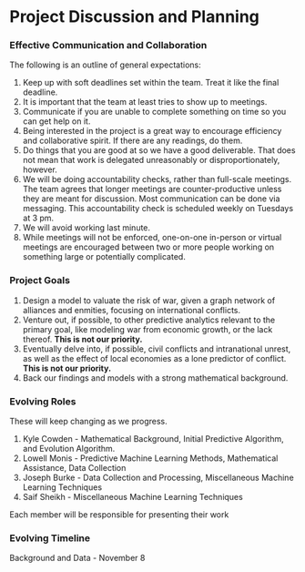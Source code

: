 # Project Discussion and Planning

### Effective Communication and Collaboration

The following is an outline of general expectations:

1. Keep up with soft deadlines set within the team. Treat it like the final deadline.
2. It is important that the team at least tries to show up to meetings.
3. Communicate if you are unable to complete something on time so you can get help on it.
4. Being interested in the project is a great way to encourage efficiency and collaborative spirit. If there are any readings, do them.
5. Do things that you are good at so we have a good deliverable. That does not mean that work is delegated unreasonably or disproportionately, however.
6. We will be doing accountability checks, rather than full-scale meetings. The team agrees that longer meetings are counter-productive unless they are meant for discussion. Most communication can be done via messaging. This accountability check is scheduled weekly on Tuesdays at 3 pm.
7. We will avoid working last minute.
8. While meetings will not be enforced, one-on-one in-person or virtual meetings are encouraged between two or more people working on something large or potentially complicated.
   

### Project Goals

1. Design a model to valuate the risk of war, given a graph network of alliances and enmities, focusing on international conflicts.
2. Venture out, if possible, to other predictive analytics relevant to the primary goal, like modeling war from economic growth, or the lack thereof. **This is not our priority.**
3. Eventually delve into, if possible, civil conflicts and intranational unrest, as well as the effect of local economies as a lone predictor of conflict. **This is not our priority.**
4. Back our findings and models with a strong mathematical background.


### Evolving Roles

These will keep changing as we progress.

1. Kyle Cowden -  Mathematical Background, Initial Predictive Algorithm, and Evolution Algorithm.
2. Lowell Monis - Predictive Machine Learning Methods, Mathematical Assistance, Data Collection
3. Joseph Burke - Data Collection and Processing, Miscellaneous Machine Learning Techniques
4. Saif Sheikh - Miscellaneous Machine Learning Techniques

Each member will be responsible for presenting their work

### Evolving Timeline

Background and Data - November 8